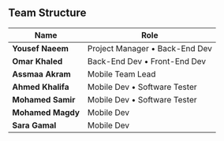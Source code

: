 ## Team Structure

| Name | Role |
| -------------------- | --------------------------------------------------------------------------------------------- |
| **Yousef Naeem** | Project Manager • Back-End Dev                                                            
| **Omar Khaled** | Back-End Dev • Front-End Dev     
| **Assmaa Akram** | Mobile Team Lead 
| **Ahmed Khalifa** | Mobile Dev • Software Tester
| **Mohamed Samir** | Mobile Dev • Software Tester
| **Mohamed Magdy** | Mobile Dev
| **Sara Gamal** | Mobile Dev                                                   